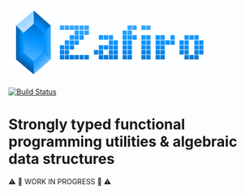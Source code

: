 <img width="400" src="assets/logo.png" />

[![Build Status](https://secure.travis-ci.org/remojansen/zafiro.svg?branch=master)](https://travis-ci.org/remojansen/zafiro)

# Strongly typed functional programming utilities & algebraic data structures

:warning: :construction: WORK IN PROGRESS :construction: :warning:
